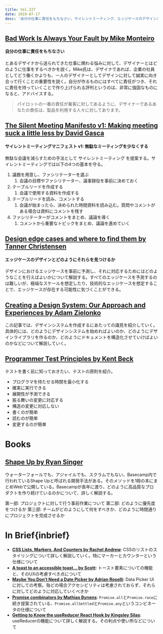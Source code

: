 ```yaml
---
title: Vol.227
date: 2019-07-17
desc: '自分の仕事に責任をもちなさい、サイレントミーティング、エッジケースのデザインとどのようにそれらを見つけるか、ほか計11リンク'
---
```


## [Bad Work Is Always Your Fault by Mike Monteiro](https://modus.medium.com/bad-work-is-always-your-fault-68e579b7ea73)

#### 自分の仕事に責任をもちなさい

とあるデザイナから送られてきた仕事に関わる悩みに対して、デザイナーとはどのように仕事をするべきかを説く。Mike氏は、デザイナであれば、企業の社員としてどう働くかよりも、一人のデザイナーとしてデザインに対して誠実に向き合って行くことの重要性を説く。自分が作るものにはすべてに責任がつき、それに責任を持っていくことで作り上げられる評判というのは、非常に強固なものになると、アドバイスする。

> パイロットの一番の責任が乗客に対してあるように、デザイナーであるあなたの責任は、製品を利用する人々に対してあります。

## [The Silent Meeting Manifesto v1: Making meeting suck a little less by David Gasca](https://medium.com/swlh/the-silent-meeting-manifesto-v1-189e9e3487eb)

#### サイレントミーティングマニフェスト v1:  無駄なミーティングを少なくする

無駄な会議を減らすための手法として サイレントミーティング を提案する。サイレントミーティングでは以下の4つの基本を守る。

1. 議題を用意し、ファシリテーターを選ぶ
    1. 会議の目標やファシリテーター、議事録役を事前に決めておく
2. テーブルリードを作成する
    1. 会議で使用する資料を作成する
3. テーブルリードを読み、コメントする
    1. 会議が始まったら、決められた時間資料を読み込む。質問やコメントがある場合は資料にコメントを残す
4. ファシリテーターがコメントをまとめ、議論を導く
    1. コメントから重要なトピックをまとめ、議論を進めていく

## [Design edge cases and where to find them by Tanner Christensen](https://tannerchristensen.com/blog/2019/6/17/design-edge-cases-and-where-to-find-them)

#### エッジケースのデザインとどのようにそれらを見つけるか

デザインにおけるエッジケースを事前に予測し、それに対応するためにはどのようなことを行えばよいかについて解説する。すべてのエッジケースを予測するのは難しいが、極端なスケールを想定したり、技術的なエッジケースを想定することで、エッジケースが存在する可能性に気づくことができる。

## [Creating a Design System: Our Approach and Experiences by Adam Zielonko](https://medium.com/netguru/creating-a-design-system-our-approach-and-experiences-d32bd56c3a8a)

この記事では、デザインシステムを作成するにあたっての識見を紹介していく。具体的には、どのようにデザインシステムを始めればよいのか、どのようにデザインライブラリを作るのか、どのようにドキュメントを構造化させていけばよいのかなどについて解説していく。

## [Programmer Test Principles by Kent Beck](https://medium.com/@kentbeck_7670/programmer-test-principles-d01c064d7934)

テストを書く前に知っておきたい、テストの原則を紹介。

- プログラマを待たせる時間を最小化する
- 確実に実行できる
- 展開性が予測できる
- 振る舞いの変更に対応する
- 構造の変更に対応しない
- 書くのが簡単
- 読むのが簡単
- 変更するのが簡単

# Books
## [Shape Up by Ryan Singer](https://basecamp.com/shapeup)

ウォーターフォールでも、アジャイルでも、スクラムでもない、Basecamp内で行われているShape Upと呼ばれる開発手法がある。そのメソッドを1冊の本にまとめWebで公開している。Basecampが長年に渡り、どのように高品質なプロダクトを作り続けているのかについて、詳しく解説する。

第一部:  プロジェクトに対して行う事前作業について
第二部:  どのように優先度をつけるか
第三部:  チームがどのようにして何をすべきか、どのように時間通りにプロジェクトを完成させるか

# In Brief{inbrief}
- [**CSS Lists, Markers, And Counters by Rachel Andrew**](https://www.smashingmagazine.com/2019/07/css-lists-markers-counters/): CSSのリストのスタイリングについて詳しく解説していく。特にマーカーとカウンターという仕様について
- [**A toast to an accessible toast... by Scott**](https://www.scottohara.me/blog/2019/07/08/a-toast-to-a11y-toasts.html)**:** トースト要素についての機能と、そのUXの考慮すべき点について
- [**Maybe You Don’t Need a Date Picker by Adrian Roselli**](http://adrianroselli.com/2019/07/maybe-you-dont-need-a-date-picker.html): Data Picker UI に対しての考察。殆どの場合アクセシビリティは考慮されておらず、それらに対してどのように対応していくべきか
- [**Promise combinators by Mathias Bynens**](https://v8.dev/features/promise-combinators): `Promise.all`と`Promise.race`に続き提案されている、`Promise.allSettled`と`Promise.any`というコンビネータの仕様について
- [**Getting to Know the useReducer React Hook by Kingsley Silas**](https://css-tricks.com/getting-to-know-the-usereducer-react-hook/): useReducerの機能について詳しく解説する。その利点や使い所などについて

